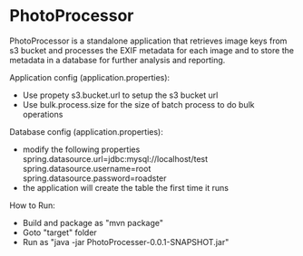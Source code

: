 # PhotoProcessor

PhotoProcessor is a standalone application that retrieves image keys from s3 bucket and processes the EXIF metadata for each image and to store the metadata in a database for further analysis and reporting.

Application config (application.properties):
- Use propety s3.bucket.url to setup the s3 bucket url
- Use bulk.process.size for the size of batch process to do bulk operations

Database config (application.properties):
- modify the following properties
spring.datasource.url=jdbc:mysql://localhost/test
spring.datasource.username=root
spring.datasource.password=roadster
- the application will create the table the first time it runs

How to Run:
- Build and package as "mvn package"
- Goto "target" folder
- Run as "java -jar PhotoProcesser-0.0.1-SNAPSHOT.jar"

